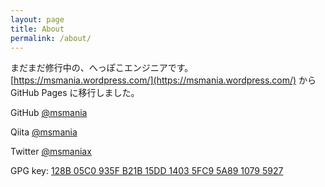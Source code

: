 ```yaml
---
layout: page
title: About
permalink: /about/
---
```


まだまだ修行中の、へっぽこエンジニアです。[https://msmania.wordpress.com/](https://msmania.wordpress.com/) から GitHub Pages に移行しました。

GitHub [@msmania](https://github.com/msmania/)

Qiita [@msmania](https://qiita.com/msmania)

Twitter [@msmaniax](https://twitter.com/msmaniax)

GPG key: [128B 05C0 935F B21B 15DD 1403 5FC9 5A89 1079 5927](https://pgp.mit.edu/pks/lookup?op=get&search=0x5FC95A8910795927)
